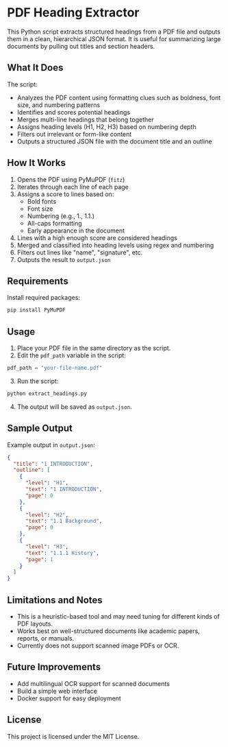 
# PDF Heading Extractor

This Python script extracts structured headings from a PDF file and outputs them in a clean, hierarchical JSON format. It is useful for summarizing large documents by pulling out titles and section headers.

## What It Does

The script:

- Analyzes the PDF content using formatting clues such as boldness, font size, and numbering patterns
- Identifies and scores potential headings
- Merges multi-line headings that belong together
- Assigns heading levels (H1, H2, H3) based on numbering depth
- Filters out irrelevant or form-like content
- Outputs a structured JSON file with the document title and an outline

## How It Works

1. Opens the PDF using PyMuPDF (`fitz`)
2. Iterates through each line of each page
3. Assigns a score to lines based on:
   - Bold fonts
   - Font size
   - Numbering (e.g., 1., 1.1.)
   - All-caps formatting
   - Early appearance in the document
4. Lines with a high enough score are considered headings
5. Merged and classified into heading levels using regex and numbering
6. Filters out lines like "name", "signature", etc.
7. Outputs the result to `output.json`

## Requirements

Install required packages:

```bash
pip install PyMuPDF
```

## Usage

1. Place your PDF file in the same directory as the script.
2. Edit the `pdf_path` variable in the script:

```python
pdf_path = "your-file-name.pdf"
```

3. Run the script:

```bash
python extract_headings.py
```

4. The output will be saved as `output.json`.

## Sample Output

Example output in `output.json`:

```json
{
  "title": "1 INTRODUCTION",
  "outline": [
    {
      "level": "H1",
      "text": "1 INTRODUCTION",
      "page": 0
    },
    {
      "level": "H2",
      "text": "1.1 Background",
      "page": 0
    },
    {
      "level": "H3",
      "text": "1.1.1 History",
      "page": 1
    }
  ]
}
```

## Limitations and Notes

- This is a heuristic-based tool and may need tuning for different kinds of PDF layouts.
- Works best on well-structured documents like academic papers, reports, or manuals.
- Currently does not support scanned image PDFs or OCR.

## Future Improvements

- Add multilingual OCR support for scanned documents
- Build a simple web interface
- Docker support for easy deployment

## License

This project is licensed under the MIT License.
